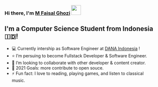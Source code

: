 <!-- # Hi ![Alt Text](https://emoji.gg/assets/emoji/wavegif_1860.gif), I'm Ghozi !

<img src="banner-YT.png">
Student who walking towards to become Full Stack Developer and Software Engineer


## Find me around the web 🌎:
- Visit me on my personal web at <a href="https://mrafcommand.herokuapp.com/">mfaisalghozi</a>
- Sharing updates on <a href="https://www.linkedin.com/in/faisal-g-a3122b136/">LinkedIn</a> -->

### Hi there, I'm [M Faisal Ghozi](website) <img src="https://github.com/blackcater/blackcater/raw/master/images/Hi.gif" height="32" />

## I'm a Computer Science Student from Indonesia :indonesia:!

- 💻 Currently intership as Software Engineer at [DANA Indonesia](dana) !
- ⭐ I’m persuing to become Fullstack Developer & Software Engineer.
- 👯 I’m looking to collaborate with other developer & content creator.
- 🥅 2021 Goals: more contribute to open souce.
- ⚡ Fun fact: I love to reading, playing games, and listen to classical music.

[website]: https://mrafcommand.herokuapp.com/
[dana]: https://www.dana.id/
